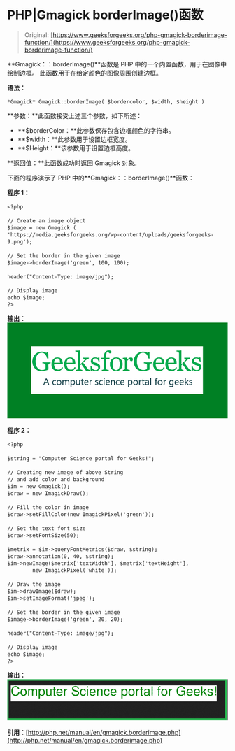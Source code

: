 # PHP|Gmagick borderImage()函数

> Original: [https://www.geeksforgeeks.org/php-gmagick-borderimage-function/](https://www.geeksforgeeks.org/php-gmagick-borderimage-function/)

**Gmagick：：borderImage()**函数是 PHP 中的一个内置函数，用于在图像中绘制边框。 此函数用于在给定颜色的图像周围创建边框。

**语法：**

```
*Gmagick* Gmagick::borderImage( $bordercolor, $width, $height )
```

**参数：**此函数接受上述三个参数，如下所述：

*   **$borderColor：**此参数保存包含边框颜色的字符串。
*   **$width：**此参数用于设置边框宽度。
*   **$Height：**该参数用于设置边框高度。

**返回值：**此函数成功时返回 Gmagick 对象。

下面的程序演示了 PHP 中的**Gmagick：：borderImage()**函数：

**程序 1：**

```
<?php

// Create an image object
$image = new Gmagick (
'https://media.geeksforgeeks.org/wp-content/uploads/geeksforgeeks-9.png');

// Set the border in the given image
$image->borderImage('green', 100, 100);

header("Content-Type: image/jpg");

// Display image
echo $image;
?>
```

**输出：**
![border image](img/8dc6ac54ab8dbdf84f4ed135c502a6a3.png)

**程序 2：**

```
<?php 

$string = "Computer Science portal for Geeks!"; 

// Creating new image of above String 
// and add color and background 
$im = new Gmagick(); 
$draw = new ImagickDraw(); 

// Fill the color in image 
$draw->setFillColor(new ImagickPixel('green')); 

// Set the text font size 
$draw->setFontSize(50); 

$metrix = $im->queryFontMetrics($draw, $string); 
$draw->annotation(0, 40, $string); 
$im->newImage($metrix['textWidth'], $metrix['textHeight'], 
        new ImagickPixel('white')); 

// Draw the image        
$im->drawImage($draw); 
$im->setImageFormat('jpeg'); 

// Set the border in the given image
$image->borderImage('green', 20, 20);

header("Content-Type: image/jpg");

// Display image
echo $image;
?>
```

**输出：**
![border image](img/4ed4b10cfa0946d5f167066649930139.png)

**引用：**[http://php.net/manual/en/gmagick.borderimage.php](http://php.net/manual/en/gmagick.borderimage.php)